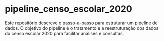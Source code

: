 # pipeline_censo_escolar_2020
Este repositório descreve o passo-a-passo para estruturar um pipeline de dados. O objetivo do pipeline é o tratamento e a reestruturação dos dados do censo escolar 2020 para facilitar análises e consultas.
